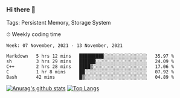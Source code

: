 ### Hi there 👋

Tags: Persistent Memory, Storage System

<!--

[![Anurag's github stats](https://github-readme-stats.vercel.app/api?username=wwyf)](https://github.com/anuraghazra/github-readme-stats)

[![Anurag's github stats](https://github-readme-stats.vercel.app/api?username=wwyf&count_private=true)](https://github.com/anuraghazra/github-readme-stats)


[![Top Langs](https://github-readme-stats.vercel.app/api/top-langs/?username=wwyf&count_private=true&&hide=jupyter%20notebook,html)](https://github.com/anuraghazra/github-readme-stats)



-->


⏱ Weekly coding time

<!--START_SECTION:waka-->
```text
Week: 07 November, 2021 - 13 November, 2021

Markdown   5 hrs 12 mins   █████████░░░░░░░░░░░░░░░░   35.97 % 
sh         3 hrs 29 mins   ██████░░░░░░░░░░░░░░░░░░░   24.09 % 
C++        2 hrs 28 mins   ████▒░░░░░░░░░░░░░░░░░░░░   17.06 % 
C          1 hr 8 mins     ██░░░░░░░░░░░░░░░░░░░░░░░   07.92 % 
Bash       42 mins         █▒░░░░░░░░░░░░░░░░░░░░░░░   04.89 % 
```
<!--END_SECTION:waka-->



[![Anurag's github stats](https://github-readme-stats.vercel.app/api?username=wwyf&count_private=true&show_icons=true&hide_border=true)](https://github.com/anuraghazra/github-readme-stats) [![Top Langs](https://github-readme-stats.vercel.app/api/top-langs/?username=wwyf&count_private=true&hide=jupyter%20notebook,html,OpenEdge%20ABL&langs_count=10&layout=compact&hide_border=true)](https://github.com/anuraghazra/github-readme-stats)

<!--

[![willianrod's wakatime stats](https://github-readme-stats.vercel.app/api/wakatime?username=wwyf)](https://github.com/anuraghazra/github-readme-stats)


-->
